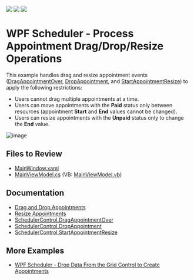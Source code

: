 <!-- default badges list -->
![](https://img.shields.io/endpoint?url=https://codecentral.devexpress.com/api/v1/VersionRange/128655949/22.2.2%2B)
[![](https://img.shields.io/badge/Open_in_DevExpress_Support_Center-FF7200?style=flat-square&logo=DevExpress&logoColor=white)](https://supportcenter.devexpress.com/ticket/details/T605963)
[![](https://img.shields.io/badge/📖_How_to_use_DevExpress_Examples-e9f6fc?style=flat-square)](https://docs.devexpress.com/GeneralInformation/403183)
<!-- default badges end -->

# WPF Scheduler - Process Appointment Drag/Drop/Resize Operations

This example handles drag and resize appointment events ([DragAppointmentOver](https://docs.devexpress.com/WPF/DevExpress.Xpf.Scheduling.SchedulerControl.DragAppointmentOver), [DropAppointment](https://docs.devexpress.com/WPF/DevExpress.Xpf.Scheduling.SchedulerControl.DropAppointment), and [StartAppointmentResize](https://docs.devexpress.com/WPF/DevExpress.Xpf.Scheduling.SchedulerControl.StartAppointmentResize)) to apply the following restrictions:

* Users cannot drag multiple appointments at a time.
* Users can move appointments with the **Paid** status only between resources (appointment **Start** and **End** values cannot be changed).
* Users can resize appointments with the **Unpaid** status only to change the **End** value.

![image](https://github.com/DevExpress-Examples/how-to-handle-appointment-drag-drop-resize-operations-t605963/assets/65009440/b8fe2646-e1d2-4f7b-9f31-0271e7db4b53) 

## Files to Review

* [MainWindow.xaml](./CS/SchedulerDragDropResizeExample/MainWindow.xaml)
* [MainViewModel.cs](./CS/SchedulerDragDropResizeExample/ViewModel/MainViewModel.cs) (VB: [MainViewModel.vb](./VB/SchedulerDragDropResizeExample/ViewModel/MainViewModel.vb))

## Documentation

* [Drag and Drop Appointments](https://docs.devexpress.com/WPF/400539/controls-and-libraries/scheduler/drag-and-drop-appointments)
* [Resize Appointments](https://docs.devexpress.com/WPF/401525/controls-and-libraries/scheduler/resize-appointments)
* [SchedulerControl.DragAppointmentOver](https://docs.devexpress.com/WPF/DevExpress.Xpf.Scheduling.SchedulerControl.DragAppointmentOver)
* [SchedulerControl.DropAppointment](https://docs.devexpress.com/WPF/DevExpress.Xpf.Scheduling.SchedulerControl.DropAppointment)
* [SchedulerControl.StartAppointmentResize](https://docs.devexpress.com/WPF/DevExpress.Xpf.Scheduling.SchedulerControl.StartAppointmentResize)

## More Examples

* [WPF Scheduler - Drop Data From the Grid Control to Create Appointments](https://github.com/DevExpress-Examples/wpf-scheduler-drop-data-from-grid-control-to-create-appointments)
